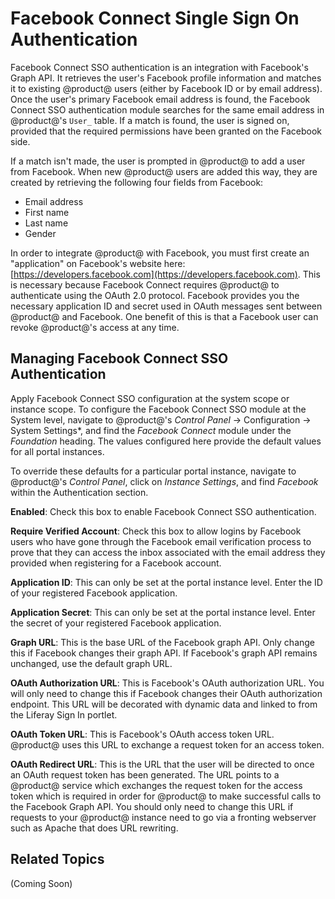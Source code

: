 # Facebook Connect Single Sign On Authentication [](id=facebook-connect-single-sign-on-authentication)

Facebook Connect SSO authentication is an integration with Facebook's Graph API.
It retrieves the user's Facebook profile information and matches it to existing
@product@ users (either by Facebook ID or by email address). Once the user's
primary Facebook email address is found, the Facebook Connect SSO authentication
module searches for the same email address in @product@'s `User_` table. If a
match is found, the user is signed on, provided that the required permissions
have been granted on the Facebook side.

If a match isn't made, the user is prompted in @product@ to add a user from
Facebook. When new @product@ users are added this way, they are created by
retrieving the following four fields from Facebook:

- Email address
- First name
- Last name
- Gender

In order to integrate @product@ with Facebook, you must first create an
"application" on Facebook's website here:
[https://developers.facebook.com](https://developers.facebook.com). This is
necessary because Facebook Connect requires @product@ to authenticate using the
OAuth 2.0 protocol. Facebook provides you the necessary application ID and
secret used in OAuth messages sent between @product@ and Facebook. One benefit of
this is that a Facebook user can revoke @product@'s access at any time.

## Managing Facebook Connect SSO Authentication [](id=managing-facebook-connect-sso-authentication)

Apply Facebook Connect SSO configuration at the system scope or instance scope.
To configure the Facebook Connect SSO module at the System level, navigate to
@product@'s *Control Panel* &rarr; Configuration &rarr; System Settings*, and find
the *Facebook Connect* module under the *Foundation* heading. The values
configured here provide the default values for all portal instances.

To override these defaults for a particular portal instance, navigate to
@product@'s *Control Panel*, click on *Instance Settings*, and find *Facebook* 
within the Authentication section.

**Enabled**: Check this box to enable Facebook Connect SSO authentication.

**Require Verified Account**: Check this box to allow logins by Facebook users
who have gone through the Facebook email verification process to prove that
they can access the inbox associated with the email address they provided when
registering for a Facebook account.

**Application ID**: This can only be set at the portal instance level. Enter
the ID of your registered Facebook application.

**Application Secret**: This can only be set at the portal instance level.
Enter the secret of your registered Facebook application.

**Graph URL**: This is the base URL of the Facebook graph API. Only change this
if Facebook changes their graph API. If Facebook's graph API remains unchanged,
use the default graph URL.

**OAuth Authorization URL**: This is Facebook's OAuth authorization URL. You
will only need to change this if Facebook changes their OAuth authorization
endpoint. This URL will be decorated with dynamic data and linked to from the
Liferay Sign In portlet.

**OAuth Token URL**: This is Facebook's OAuth access token URL. @product@ uses
this URL to exchange a request token for an access token.

**OAuth Redirect URL**: This is the URL that the user will be directed to once
an OAuth request token has been generated. The URL points to a @product@ service
which exchanges the request token for the access token which is required in
order for @product@ to make successful calls to the Facebook Graph API. You
should only need to change this URL if requests to your @product@ instance need
to go via a fronting webserver such as Apache that does URL rewriting.

## Related Topics [](id=related-topics)

(Coming Soon)
